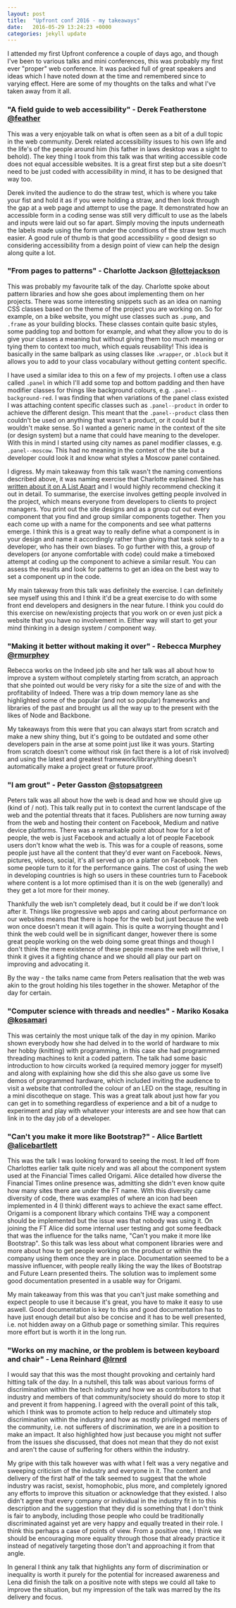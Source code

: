 ```yaml
---
layout: post
title:  "Upfront conf 2016 - my takeaways"
date:   2016-05-29 13:24:23 +0000
categories: jekyll update
---
```


I attended my first Upfront conference a couple of days ago, and though I've been to various talks and mini conferences, this was probably my first ever "proper" web conference. It was packed full of great speakers and ideas which I have noted down at the time and remembered since to varying effect. Here are some of my thoughts on the talks and what I've taken away from it all.

### "A field guide to web accessibility" - Derek Featherstone [@feather](https://twitter.com/feather)
This was a very enjoyable talk on what is often seen as a bit of a dull topic in the web community. Derek related accessibility issues to his own life and the life's of the people around him (his father in laws desktop was a sight to behold). The key thing I took from this talk was that writing accessible code does not equal accessible websites. It is a great first step but a site doesn't need to be just coded with accessibility in mind, it has to be designed that way too. 

Derek invited the audience to do the straw test, which is where you take your fist and hold it as if you were holding a straw, and then look through the gap at a web page and attempt to use the page. It demonstrated how an accessible form in a coding sense was still very difficult to use as the labels and inputs were laid out so far apart. Simply moving the inputs underneath the labels made using the form under the conditions of the straw test much easier. A good rule of thumb is that good accessibility = good design so considering accessibility from a design point of view can help the design along quite a lot.

### "From pages to patterns" - Charlotte Jackson [@lottejackson](https://twitter.com/Lottejackson)
This was probably my favourite talk of the day. Charlotte spoke about pattern libraries and how she goes about implementing them on her projects. There was some interesting snippets such as an idea on naming CSS classes based on the theme of the project you are working on. So for example, on a bike website, you might use classes such as ``.pump``, and ``.frame`` as your building blocks. These classes contain quite basic styles, some padding top and bottom for example, and what they allow you to do is give your classes a meaning but without giving them too much meaning or tying them to context too much, which equals reusability! This idea is basically in the same ballpark as using classes like ``.wrapper``, or ``.block`` but it allows you to add to your class vocabulary without getting content specific. 

I have used a similar idea to this on a few of my projects. I often use a class called ``.panel`` in which I'll add some top and bottom padding and then have modifier classes for things like background colours, e.g. ``.panel--background-red``. I was finding that when variations of the panel class existed I was attaching content specific classes such as ``.panel--product`` in order to achieve the different design. This meant that the ``.panel--product`` class then couldn't be used on anything that wasn't a product, or it could but it wouldn't make sense. So I wanted a generic name in the context of the site (or design system) but a name that could have meaning to the developer. With this in mind I started using city names as panel modifier classes, e.g. ``.panel--moscow``. This had no meaning in the context of the site but a developer could look it and know what styles a Moscow panel contained.

I digress. My main takeaway from this talk wasn't the naming conventions described above, it was naming exercise that Charlotte explained. She has [written about it on A List Apart](http://alistapart.com/article/from-pages-to-patterns-an-exercise-for-everyone) and I would highly recommend checking it out in detail. To summarise, the exercise involves getting people involved in the project, which means everyone from developers to clients to project managers. You print out the site designs and as a group cut out every component that you find and group similar components together. Then you each come up with a name for the components and see what patterns emerge. I think this is a great way to really define what a component is in your design and name it accordingly rather than giving that task solely to a developer, who has their own biases. To go further with this, a group of developers (or anyone comfortable with code) could make a timeboxed attempt at coding up the component to achieve a similar result. You can assess the results and look for patterns to get an idea on the best way to set a component up in the code.

My main takeway from this talk was definitely the exercise. I can definitely see myself using this and I think it'd be a great exercise to do with some front end developers and designers in the near future. I think you could do this exercise on new/existing projects that you work on or even just pick a website that you have no involvement in. Either way will start to get your mind thinking in a design system / component way.

### "Making it better without making it over" - Rebecca Murphey [@rmurphey](https://twitter.com/rmurphey)
Rebecca works on the Indeed job site and her talk was all about how to improve a system without completely starting from scratch, an approach that she pointed out would be very risky for a site the size of and with the profitability of Indeed. There was a trip down memory lane as she highlighted some of the popular (and not so popular) frameworks and libraries of the past and brought us all the way up to the present with the likes of Node and Backbone.

My takeaways from this were that you can always start from scratch and make a new shiny thing, but it's going to be outdated and some other developers pain in the arse at some point just like it was yours. Starting from scratch doesn't come without risk (in fact there is a lot of risk involved) and using the latest and greatest framework/library/thing doesn't automatically make a project great or future proof.

### "I am grout" - Peter Gasston [@stopsatgreen](https://twitter.com/stopsatgreen)
Peters talk was all about how the web is dead and how we should give up (kind of / not). This talk really put in to context the current landscape of the web and the potential threats that it faces. Publishers are now turning away from the web and hosting their content on Facebook, Medium and native device platforms. There was a remarkable point about how for a lot of people, the web is just Facebook and actually a lot of people Facebook users don't know what the web is. This was for a couple of reasons, some people just have all the content that they'd ever want on Facebook. News, pictures, videos, social, it's all served up on a platter on Facebook. Then some people turn to it for the performance gains. The cost of using the web in developing countries is high so users in these countries turn to Facebook where content is a lot more optimised than it is on the web (generally) and they get a lot more for their money.

Thankfully the web isn't completely dead, but it could be if we don't look after it. Things like progressive web apps and caring about performance on our websites means that there is hope for the web but just because the web won once doesn't mean it will again. This is quite a worrying thought and I think the web could well be in significant danger, however there is some great people working on the web doing some great things and though I don't think the mere existence of these people means the web will thrive, I think it gives it a fighting chance and we should all play our part on improving and advocating it.

By the way - the talks name came from Peters realisation that the web was akin to the grout holding his tiles together in the shower. Metaphor of the day for certain.

### "Computer science with threads and needles" - Mariko Kosaka [@kosamari](https://twitter.com/kosamari)
This was certainly the most unique talk of the day in my opinion. Mariko shown everybody how she had delved in to the world of hardware to mix her hobby (knitting) with programming, in this case she had programmed threading machines to knit a coded pattern. The talk had some basic introduction to how circuits worked (a required memory jogger for myself) and along with explaining how she did this she also gave us some live demos of programmed hardware, which included inviting the audience to visit a website that controlled the colour of an LED on the stage, resulting in a mini discotheque on stage. This was a great talk about just how far you can get in to something regardless of experience and a bit of a nudge to experiment and play with whatever your interests are and see how that can link in to the day job of a developer.

### "Can't you make it more like Bootstrap?" - Alice Bartlett [@alicebartlett](https://twitter.com/alicebartlett)
This was the talk I was looking forward to seeing the most. It led off from Charlottes earlier talk quite nicely and was all about the component system used at the Financial Times called Origami. Alice detailed how diverse the Financial Times online presence was, admitting she didn't even know quite how many sites there are under the FT name. With this diversity came diversity of code, there was examples of where an icon had been implemented in 4 (I think) different ways to achieve the exact same effect. Origami is a component library which contains THE way a component should be implemented but the issue was that nobody was using it. On joining the FT Alice did some internal user testing and got some feedback that was the influence for the talks name, "Can't you make it more like Bootstrap". So this talk was less about what component libraries were and more about how to get people working on the product or within the company using them once they are in place. Documentation seemed to be a massive influencer, with people really liking the way the likes of Bootstrap and Future Learn presented theirs. The solution was to implement some good documentation presented in a usable way for Origami.

My main takeaway from this was that you can't just make something and expect people to use it because it's great, you have to make it easy to use aswell. Good documentation is key to this and good documentation has to have just enough detail but also be concise and it has to be well presented, i.e. not hidden away on a Github page or something similar. This requires more effort but is worth it in the long run.

### "Works on my machine, or the problem is between keyboard and chair" - Lena Reinhard [@lrnrd](https://twitter.com/lrnrd)
I would say that this was the most thought provoking and certainly hard hitting talk of the day. In a nutshell, this talk was about various forms of discrimination within the tech industry and how we as contributors to that industry and members of that community/society should do more to stop it and prevent it from happening. I agreed with the overall point of this talk, which I think was to promote action to help reduce and ultimately stop discrimination within the industry and how as mostly privileged members of the community, i.e. not sufferers of discrimination, we are in a position to make an impact. It also highlighted how just because you might not suffer from the issues she discussed, that does not mean that they do not exist and aren't the cause of suffering for others within the industry.

My gripe with this talk however was with what I felt was a very negative and sweeping criticism of the industry and everyone in it. The content and delivery of the first half of the talk seemed to suggest that the whole industry was racist, sexist, homophobic, plus more, and completely ignored any efforts to improve this situation or acknowledge that they existed. I also didn't agree that every company or individual in the industry fit in to this description and the suggestion that they did is something that I don't think is fair to anybody, including those people who could be traditionally discriminated against yet are very happy and equally treated in their role. I think this perhaps a case of points of view. From a positive one, I think we should be encouraging more equality through those that already practice it instead of negatively targeting those don't and approaching it from that angle.

In general I think any talk that highlights any form of discrimination or inequality is worth it purely for the potential for increased awareness and Lena did finish the talk on a positive note with steps we could all take to improve the situation, but my impression of the talk was marred by the its delivery and focus.
